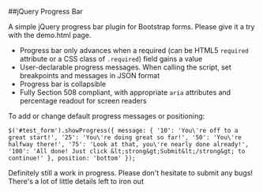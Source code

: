##jQuery Progress Bar

A simple jQuery progress bar plugin for Bootstrap forms. Please give it a try with the demo.html page.

* Progress bar only advances when a required (can be HTML5 ``required`` attribute or a CSS class of ``.required``) field gains a value
* User-declarable progress messages. When calling the script, set breakpoints and messages in JSON format 
* Progress bar is collapsible
* Fully Section 508 compliant, with appropriate ``aria`` attributes and percentage readout for screen readers

To add or change default progress messages or positioning:

    $('#test_form').showProgress({ message: { '10': 'You\'re off to a great start!', '25': 'You\'re doing great so far!', '50': 'You\'re halfway there!', '75': 'Look at that, you\'re nearly done already!', '100': 'All done! Just click &lt;strong&gt;Submit&lt;/strong&gt; to continue!' }, position: 'bottom' });

Definitely still a work in progress. Please don't hesitate to submit any bugs! There's a lot of little details left to iron out